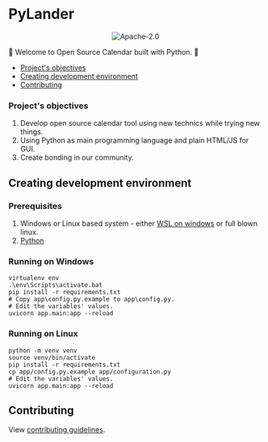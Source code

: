 # PyLander

<p align="center">
  <img title="Apache-2.0" src="https://img.shields.io/github/license/PythonFreeCourse/calendar.svg">
</p>

👋 Welcome to Open Source Calendar built with Python. 🐍

* [Project's objectives](#Project's-objectives)
* [Creating development environment](#creating-development-environment)
* [Contributing](#contributing)
### Project's objectives
1. Develop open source calendar tool using new technics while trying new things.
2. Using Python as main programming language and plain HTML/JS for GUI.
3. Create bonding in our community.

## Creating development environment
### Prerequisites
1. Windows or Linux based system - either [WSL on windows](https://docs.microsoft.com/en-us/windows/wsl/install-win10) or full blown linux.
2. [Python](https://www.python.org/downloads/release/python-385/) 

### Running on Windows

```shell
virtualenv env
.\env\Scripts\activate.bat
pip install -r requirements.txt
# Copy app\config.py.example to app\config.py.
# Edit the variables' values.
uvicorn app.main:app --reload
```

### Running on Linux
```shell
python -m venv venv
source venv/bin/activate
pip install -r requirements.txt
cp app/config.py.example app/configuration.py
# Edit the variables' values.
uvicorn app.main:app --reload
```
## Contributing
View [contributing guidelines](https://github.com/PythonFreeCourse/calendar/blob/master/CONTRIBUTING.md).
